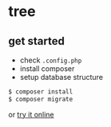 # tree

## get started
* check `.config.php`
* install composer
* setup database structure
```bash
$ composer install
$ composer migrate
```

or [try it online](http://void.6te.net/tree/)
